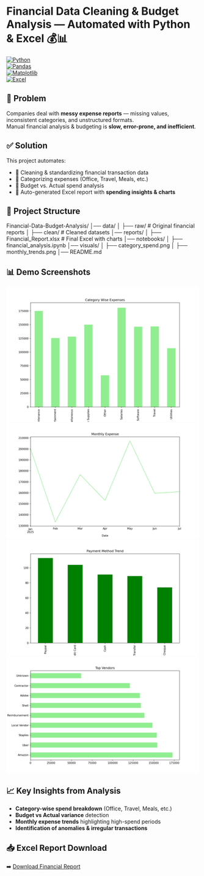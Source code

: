 # Financial Data Cleaning & Budget Analysis — Automated with Python & Excel 💰📊  

[![Python](https://img.shields.io/badge/Python-3.9%2B-blue)](https://www.python.org/)  
[![Pandas](https://img.shields.io/badge/Pandas-Data%20Cleaning-green)](https://pandas.pydata.org/)  
[![Matplotlib](https://img.shields.io/badge/Charts-Visualization-orange)](https://matplotlib.org/)  
[![Excel](https://img.shields.io/badge/Excel-Automation-lightgreen)](https://openpyxl.readthedocs.io/)  

## 📌 Problem  
Companies deal with **messy expense reports** — missing values, inconsistent categories, and unstructured formats.  
Manual financial analysis & budgeting is **slow, error-prone, and inefficient**.  

## ✅ Solution  
This project automates:  
- 🔹 Cleaning & standardizing financial transaction data  
- 🔹 Categorizing expenses (Office, Travel, Meals, etc.)  
- 🔹 Budget vs. Actual spend analysis  
- 🔹 Auto-generated Excel report with **spending insights & charts**  

## 📂 Project Structure  
Financial-Data-Budget-Analysis/
│── data/
│ ├── raw/ # Original financial reports
│ ├── clean/ # Cleaned datasets
│── reports/
│ ├── Financial_Report.xlsx # Final Excel with charts
│── notebooks/
│ ├── financial_analysis.ipynb
│── visuals/
│ ├── category_spend.png
│ ├── monthly_trends.png
│── README.md


## 📊 Demo Screenshots  
![Category Spend](Financial_data_Analysis/Visuals/Category_Wise_Expenses.png)  
![Monthly Trends](Financial_data_Analysis/Visuals/Monthly_Expense.png)  
![Payment Method Trends](Financial_data_Analysis/Visuals/Ml.png)  
![Top Vendors](Financial_data_Analysis/Visuals/Top_Vendors.png)  


## 📈 Key Insights from Analysis  
- **Category-wise spend breakdown** (Office, Travel, Meals, etc.)  
- **Budget vs Actual variance** detection  
- **Monthly expense trends** highlighting high-spend periods  
- **Identification of anomalies & irregular transactions**  

## 📥 Excel Report Download  
➡️ [Download Financial Report](Financial_data_Analysis/Data/Clean/Financial_DATA.xlsx)  

